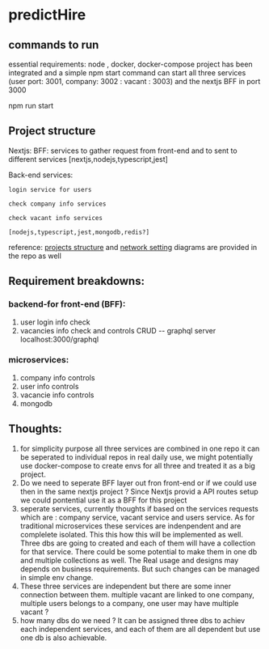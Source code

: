 # predictHire

## commands to run

essential requirements: node , docker, docker-compose 
project has been integrated and a simple npm start command can start all three services (user port: 3001, company: 3002 : vacant : 3003) and the nextjs BFF in port 3000

npm run start


## Project structure

Nextjs:
    BFF: services to gather request from front-end and to sent to different services [nextjs,nodejs,typescript,jest]

Back-end services:

    login service for users
    
    check company info services
    
    check vacant info services
    
    [nodejs,typescript,jest,mongodb,redis?]

reference:
[projects structure](/project-structure-desgins.pdf) and [network setting](/networks.pdf) diagrams are provided in the repo as well 


## Requirement breakdowns:

### backend-for front-end (BFF):

1. user login info check
2. vacancies info check and controls CRUD
    -- graphql server localhost:3000/graphql


### microservices:
1. company info controls
2. user info controls
3. vacancie info controls 
4. mongodb 


## Thoughts:
1. for simplicity purpose all three services are combined in one repo it can be seperated to individual repos in real daily use, we might potentially use docker-compose to create envs for all three and treated it as a big project.
2. Do we need to seperate BFF layer out fron front-end or if we could use then in the same nextjs project ? Since Nextjs provid a API routes setup we could pontential use it as a BFF for this project
3. seperate services, currently thoughts if based on the services requests which are : company service, vacant service and users service. As for traditional microservices these services are indenpendent and are complelete isolated. This this how this will be implemented as well. Three dbs are going to created and each of them will have a collection for that service. There could be some potential to make them in one db and multiple collections as well. The Real usage and designs may depends on business requirements. But such changes can be managed in simple env change.
4. These three services are independent but there are some inner connection between them. multiple vacant are linked to one company, multiple users belongs to a company, one user may have multiple vacant ?
5. how many dbs do we need ? It can be assigned three dbs to achiev each independent services, and each of them are all dependent but use one db is also  achievable.
